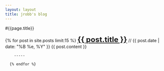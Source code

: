 ```yaml
---
layout: layout
title: jrobb's blog
---
```


#{{page.title}}

<div class="content">
  <div class="related">
      {% for post in site.posts limit:15 %}
	<font size=+2><b><a href="{{ post.url }}">{{ post.title }}</a></b></font> // {{ post.date | date: "%B %e, %Y" }}</font>
	{{ post.content }}
	

    	-----

      {% endfor %}
  </div>
</div>
